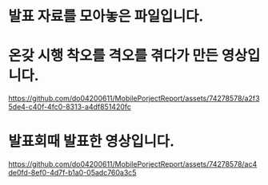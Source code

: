 <H1>발표 자료를 모아놓은 파일입니다. </H1>

<H1> 온갖 시행 착오를 격오를 겪다가 만든 영상입니다.</H1>

https://github.com/do04200611/MobilePorjectReport/assets/74278578/a2f35de4-c40f-4fc0-8313-a4df851420fc
<H1> 발표회때 발표한 영상입니다.</H1>

https://github.com/do04200611/MobilePorjectReport/assets/74278578/ac4de0fd-8ef0-4d7f-b1a0-05adc760a3c5

